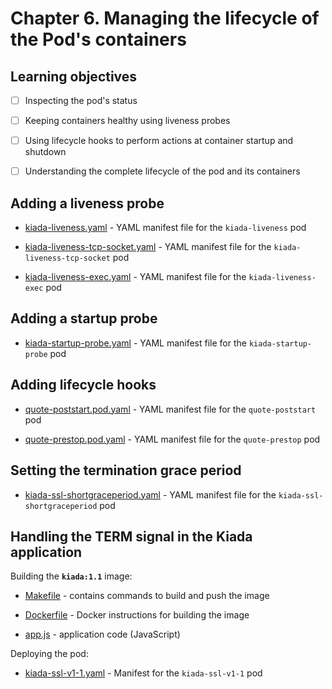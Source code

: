 # Chapter 6. Managing the lifecycle of the Pod's containers

## Learning objectives

- [ ] Inspecting the pod's status

- [ ] Keeping containers healthy using liveness probes

- [ ] Using lifecycle hooks to perform actions at container startup and shutdown

- [ ] Understanding the complete lifecycle of the pod and its containers

## Adding a liveness probe

- [kiada-liveness.yaml](kiada-liveness.yaml) - YAML manifest file for the `kiada-liveness` pod

- [kiada-liveness-tcp-socket.yaml](kiada-liveness-tcp-socket.yaml) - YAML manifest file for the `kiada-liveness-tcp-socket` pod

- [kiada-liveness-exec.yaml](kiada-liveness-exec.yaml) - YAML manifest file for the `kiada-liveness-exec` pod

## Adding a startup probe

- [kiada-startup-probe.yaml](kiada-startup-probe.yaml) - YAML manifest file for the `kiada-startup-probe` pod

## Adding lifecycle hooks

- [quote-poststart.pod.yaml](quote-poststart.pod.yaml) - YAML manifest file for the `quote-poststart` pod

- [quote-prestop.pod.yaml](quote-prestop.pod.yaml) - YAML manifest file for the `quote-prestop` pod

## Setting the termination grace period

- [kiada-ssl-shortgraceperiod.yaml](kiada-ssl-shortgraceperiod.yaml) - YAML manifest file for the `kiada-ssl-shortgraceperiod` pod

## Handling the TERM signal in the Kiada application

Building the **`kiada:1.1`** image:

- [Makefile](kiada-0.3-image/Makefile) - contains commands to build and push the image

- [Dockerfile](kiada-0.3-image/Dockerfile) - Docker instructions for building the image

- [app.js](kiada-0.3-image/app.js) - application code (JavaScript)

Deploying the pod:

- [kiada-ssl-v1-1.yaml](kiada-ssl-v1-1.yaml) - Manifest for the `kiada-ssl-v1-1` pod
